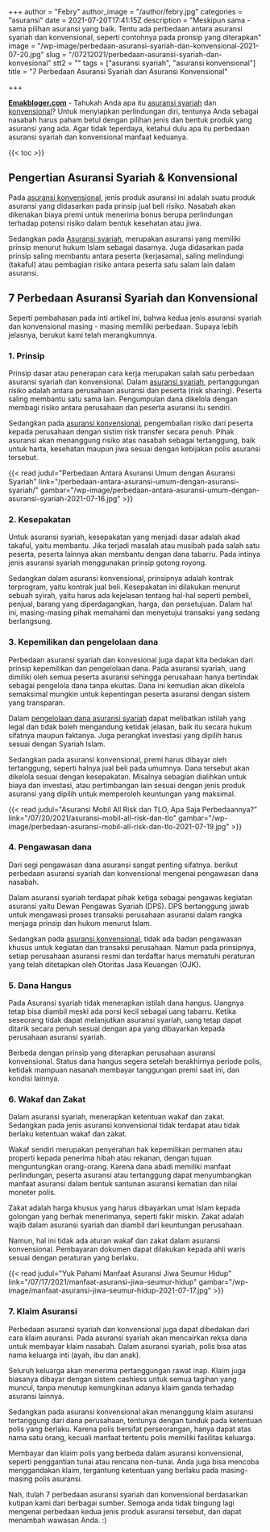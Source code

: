 +++
author = "Febry"
author_image = "/author/febry.jpg"
categories = "asuransi"
date = 2021-07-20T17:41:15Z
description = "Meskipun sama - sama pilihan asuransi yang baik. Tentu ada perbedaan antara asuransi syariah dan konvensional, seperti contohnya pada pronsip yang diterapkan"
image = "/wp-image/perbedaan-asuransi-syariah-dan-konvensional-2021-07-20.jpg"
slug = "/07212021/perbedaan-asuransi-syariah-dan-konvesional"
stt2 = ""
tags = ["asuransi syariah", "asuransi konvensional"]
title = "7 Perbedaan Asuransi Syariah dan Asuransi Konvensional"

+++

[**Emakbloger.com**](/) - Tahukah Anda apa itu [asuransi syariah](/tags/asuransi-syariah) dan [konvensional](/tags/asuransi-konvensional)? Untuk menyiapkan perlindungan diri, tentunya Anda sebagai nasabah harus paham betul dengan pilihan jenis dan bentuk produk yang asuransi yang ada. Agar tidak teperdaya, ketahui dulu apa itu perbedaan asuransi syariah dan konvensional manfaat keduanya.

{{< toc >}}

## Pengertian Asuransi Syariah & Konvensional

Pada [asuransi konvensional](/tags/asuransi-konvensional), jenis produk asuransi ini adalah suatu produk asuransi yang didasarkan pada prinsip jual beli risiko. Nasabah akan dikenakan biaya premi untuk menerima bonus berupa perlindungan terhadap potensi risiko dalam bentuk kesehatan atau jiwa.

Sedangkan pada [Asuransi syariah](/tags/asuransi-syariah), merupakan asuransi yang memiliki prinsip menurut hukum Islam sebagai dasarnya. Juga didasarkan pada prinsip saling membantu antara peserta (kerjasama), saling melindungi (takaful) atau pembagian risiko antara peserta satu salam lain dalam asuransi.

## 7 Perbedaan Asuransi Syariah dan Konvensional

Seperti pembahasan pada inti artikel ini, bahwa kedua jenis asuransi syariah dan konvensional masing - masing memiliki perbedaan. Supaya lebih jelasnya, berukut kami telah merangkumnya.

### 1. Prinsip

Prinsip dasar atau penerapan cara kerja merupakan salah satu perbedaan asuransi syariah dan konvensional. Dalam [asuransi syariah](/tags/asuransi-syariah), pertanggungan risiko adalah antara perusahaan asuransi dan peserta (risk sharing). Peserta saling membantu satu sama lain. Pengumpulan dana dikelola dengan membagi risiko antara perusahaan dan peserta asuransi itu sendiri.

Sedangkan pada [asuransi konvensional](/tags/asuransi-konvensional), pengembalian risiko dari peserta kepada perusahaan dengan sistim risk transfer secara penuh. Pihak asuransi akan menanggung risiko atas nasabah sebagai tertanggung, baik untuk harta, kesehatan maupun jiwa sesuai dengan kebijakan polis asuransi tersebut.

{{< read judul="Perbedaan Antara Asuransi Umum dengan Asuransi Syariah" link="/perbedaan-antara-asuransi-umum-dengan-asuransi-syariah/" gambar="/wp-image/perbedaan-antara-asuransi-umum-dengan-asuransi-syariah-2021-07-16.jpg" >}}

### 2. Kesepakatan

Untuk asuransi syariah, kesepakatan yang menjadi dasar adalah akad takaful, yaitu membantu. Jika terjadi masalah atau musibah pada salah satu peserta, peserta lainnya akan membantu dengan dana tabarru. Pada intinya jenis asuransi syariah menggunakan prinsip gotong royong.

Sedangkan dalam asuransi konvensional, prinsipnya adalah kontrak terprogram, yaitu kontrak jual beli. Kesepakatan ini dilakukan menurut sebuah syirah, yaitu harus ada kejelasan tentang hal-hal seperti pembeli, penjual, barang yang diperdagangkan, harga, dan persetujuan. Dalam hal ini, masing-masing pihak memahami dan menyetujui transaksi yang sedang berlangsung.

### 3. Kepemilikan dan pengelolaan dana

Perbedaan asuransi syariah dan konvesional juga dapat kita bedakan dari prinsip kepemilikan dan pengelolaan dana. Pada asuransi syariah, uang dimiliki oleh semua peserta asuransi sehingga perusahaan hanya bertindak sebagai pengelola dana tanpa ekuitas. Dana ini kemudian akan dikelola semaksimal mungkin untuk kepentingan peserta asuransi dengan sistem yang transparan.

Dalam [pengelolaan dana asuransi syariah](/tags/asuransi-syariah) dapat melibatkan istilah yang legal dan tidak boleh mengandung ketidak jelasan, baik itu secara hukum sifatnya maupun faktanya. Juga perangkat investasi yang dipilih harus sesuai dengan Syariah Islam.

Sedangkan pada asuransi konvensional, premi harus dibayar oleh tertanggung, seperti halnya jual beli pada umumnya. Dana tersebut akan dikelola sesuai dengan kesepakatan. Misalnya sebagian dialihkan untuk biaya dan investasi, atau pertimbangan lain sesuai dengan jenis produk asuransi yang dipilih untuk memperoleh keuntungan yang maksimal.

{{< read judul="Asuransi Mobil All Risk dan TLO, Apa Saja Perbedaannya?" link="/07/20/2021/asuransi-mobil-all-risk-dan-tlo" gambar="/wp-image/perbedaan-asuransi-mobil-all-risk-dan-tlo-2021-07-19.jpg" >}}

### 4. Pengawasan dana

Dari segi pengawasan dana asuransi sangat penting sifatnya. berikut perbedaan asuransi syariah dan konvensional mengenai pengawasan dana nasabah.

Dalam asuransi syariah terdapat pihak ketiga sebagai pengawas kegiatan asuransi yaitu Dewan Pengawas Syariah (DPS). DPS bertanggung jawab untuk mengawasi proses transaksi perusahaan asuransi dalam rangka menjaga prinsip dan hukum menurut Islam.

Sedangkan pada [asuransi konvensional](/tags/asuransi-konvensional), tidak ada badan pengawasan khusus untuk kegiatan dan transaksi perusahaan. Namun pada prinsipnya, setiap perusahaan asuransi resmi dan terdaftar harus mematuhi peraturan yang telah ditetapkan oleh Otoritas Jasa Keuangan (OJK).

### 5. Dana Hangus

Pada Asuransi syariah tidak menerapkan istilah dana hangus. Uangnya tetap bisa diambil meski ada porsi kecil sebagai uang tabarru. Ketika seseorang tidak dapat melanjutkan asuransi syariah, uang tetap dapat ditarik secara penuh sesuai dengan apa yang dibayarkan kepada perusahaan asuransi syariah.

Berbeda dengan prinsip yang diterapkan perusahaan asuransi konvensional. Status dana hangus segera setelah berakhirnya periode polis, ketidak mampuan nasanah membayar tanggungan premi saat ini, dan kondisi lainnya.

### 6. Wakaf dan Zakat

Dalam asuransi syariah, menerapkan ketentuan wakaf dan zakat. Sedangkan pada jenis asuransi konvensional tidak terdapat atau tidak berlaku ketentuan wakaf dan zakat.

Wakaf sendiri merupakan penyerahan hak kepemilikan permanen atau properti kepada penerima hibah atau rekanan, dengan tujuan menguntungkan orang-orang. Karena dana abadi memiliki manfaat perlindungan, peserta asuransi atau tertanggung dapat menyumbangkan manfaat asuransi dalam bentuk santunan asuransi kematian dan nilai moneter polis.

Zakat adalah harga khusus yang harus dibayarkan umat Islam kepada golongan yang berhak menerimanya, seperti fakir miskin. Zakat adalah wajib dalam asuransi syariah dan diambil dari keuntungan perusahaan.

Namun, hal ini tidak ada aturan wakaf dan zakat dalam asuransi konvensional. Pembayaran dokumen dapat dilakukan kepada ahli waris sesuai dengan peraturan yang berlaku.

{{< read judul="Yuk Pahami Manfaat Asuransi Jiwa Seumur Hidup" link="/07/17/2021/manfaat-asuransi-jiwa-seumur-hidup" gambar="/wp-image/manfaat-asuransi-jiwa-seumur-hidup-2021-07-17.jpg" >}}

### 7. Klaim Asuransi

Perbedaan asuransi syariah dan konvensional juga dapat dibedakan dari cara klaim asuransi. Pada asuransi syariah akan mencairkan reksa dana untuk membayar klaim nasabah. Dalam asuransi syariah, polis bisa atas nama keluarga inti (ayah, ibu dan anak).

Seluruh keluarga akan menerima pertanggungan rawat inap. Klaim juga biasanya dibayar dengan sistem cashless untuk semua tagihan yang muncul, tanpa menutup kemungkinan adanya klaim ganda terhadap asuransi lainnya.

Sedangkan pada asuransi konvensional akan menanggung klaim asuransi tertanggung dari dana perusahaan, tentunya dengan tunduk pada ketentuan polis yang berlaku. Karena polis bersifat perseorangan, hanya dapat atas nama satu orang, kecuali manfaat tertentu polis memiliki fasilitas keluarga.

Membayar dan klaim polis yang berbeda dalam asuransi konvensional, seperti penggantian tunai atau rencana non-tunai. Anda juga bisa mencoba menggandakan klaim, tergantung ketentuan yang berlaku pada masing-masing polis asuransi.

Nah, itulah 7 perbedaan asuransi syariah dan konvensional berdasarkan kutipan kami dari berbagai sumber. Semoga anda tidak bingung lagi mengenai perbedaan kedua jenis produk asuransi tersebut, dan dapat menambah wawasan Anda. :)
